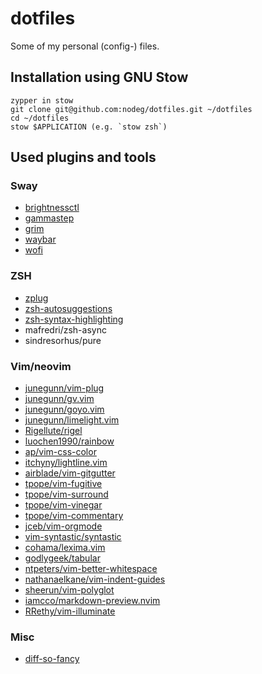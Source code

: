 # dotfiles

Some of my personal (config-) files.

## Installation using GNU Stow

```shell
zypper in stow
git clone git@github.com:nodeg/dotfiles.git ~/dotfiles
cd ~/dotfiles
stow $APPLICATION (e.g. `stow zsh`)
```

## Used plugins and tools

### Sway

* [brightnessctl](https://github.com/Hummer12007/brightnessctl)
* [gammastep](https://gitlab.com/chinstrap/gammastep)
* [grim](https://github.com/emersion/grim)
* [waybar](https://github.com/Alexays/Waybar)
* [wofi](https://hg.sr.ht/~scoopta/wofi)

### ZSH

* [zplug](https://github.com/zplug/zplug)
* [zsh-autosuggestions](https://github.com/zsh-users/zsh-autosuggestions)
* [zsh-syntax-highlighting](https://github.com/zsh-users/zsh-syntax-highlighting)
* mafredri/zsh-async
* sindresorhus/pure

### Vim/neovim

* [junegunn/vim-plug](https://github.com/junegunn/vim-plug)
* [junegunn/gv.vim](https://github.com/junegunn/gv.vim)
* [junegunn/goyo.vim](https://github.com/junegunn/goyo.vim)
* [junegunn/limelight.vim](https://github.com/junegunn/limelight.vim)
* [Rigellute/rigel](https://github.com/Rigellute/rigel)
* [luochen1990/rainbow](https://github.com/luochen1990/rainbow)
* [ap/vim-css-color](https://github.com/ap/vim-css-color)
* [itchyny/lightline.vim](https://github.com/itchyny/lightline.vim)
* [airblade/vim-gitgutter](https://github.com/airblade/vim-gitgutter)
* [tpope/vim-fugitive](https://github.com/tpope/vim-fugitive)
* [tpope/vim-surround](https://github.com/tpope/vim-surround)
* [tpope/vim-vinegar](https://github.com/tpope/vim-vinegar)
* [tpope/vim-commentary](https://github.com/tpope/vim-commentary)
* [jceb/vim-orgmode](https://github.com/jceb/vim-orgmode)
* [vim-syntastic/syntastic](https://github.com/vim-syntastic/syntastic)
* [cohama/lexima.vim](https://github.com/cohama/lexima.vim)
* [godlygeek/tabular](https://github.com/godlygeek/tabular)
* [ntpeters/vim-better-whitespace](https://github.com/ntpeters/vim-better-whitespace)
* [nathanaelkane/vim-indent-guides](https://github.com/nathanaelkane/vim-indent-guides)
* [sheerun/vim-polyglot](https://github.com/sheerun/vim-polyglot)
* [iamcco/markdown-preview.nvim](https://github.com/iamcco/markdown-preview.nvim)
* [RRethy/vim-illuminate](https://github.com/RRethy/vim-illuminate)

### Misc

* [diff-so-fancy](https://github.com/so-fancy/diff-so-fancy)

